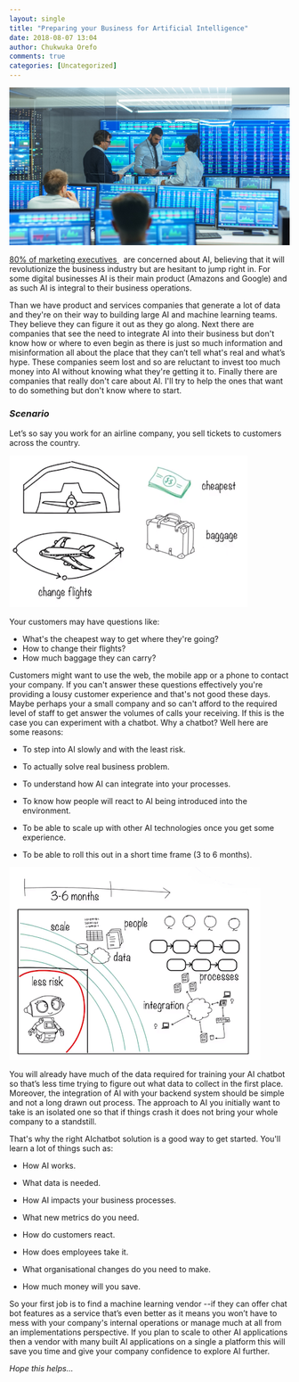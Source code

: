 ```yaml
---
layout: single
title: "Preparing your Business for Artificial Intelligence"
date: 2018-08-07 13:04
author: Chukwuka Orefo
comments: true
categories: [Uncategorized]
---
```

![business-prepare](/images/how-should-your-business-prepare-for-the-ai.png)

[80% of marketing executives ](https://www.demandbase.com/press-release/marketing-executives-predict-artificial-intelligence-will-revolutionize-marketing-2020/?utm_campaign=airesearch&utm_medium=social&utm_source=twitter)  are concerned about AI, believing that it will revolutionize the business industry but are hesitant to jump right in. For some digital businesses AI is their main product (Amazons and Google) and as such AI is integral to their business operations.

Than we have product and services companies that generate a lot of data and they're on their way to building large AI and machine learning teams. They believe they can figure it out as they go along. Next there are companies that see the need to integrate AI into their business but don't know how or where to even begin as there is just so much information and misinformation all about the place that they can’t tell what's real and what’s hype. These companies seem lost and so are reluctant to invest too much money into AI without knowing what they're getting it to. Finally there are companies that really don't care about AI.
I'll try to help the ones that want to do something but don't know where to start.

### _Scenario_

Let’s so say you work for an airline company, you sell tickets to customers across the country.

![business_AI2](/images/HowAI2.png)

Your customers may have questions like:
<ul>
	<li>What's the cheapest way to get where they're going?</li>
	<li>How to change their flights?</li>
	<li>How much baggage they can carry?</li>
</ul>
Customers might want to use the web, the mobile app or a phone to contact your company. If you can't answer these questions effectively you're providing a lousy customer experience and that's not good these days. Maybe perhaps your a small company and so can't afford to  the required level of staff to get answer the volumes of calls your receiving. If this is the case you can experiment with a chatbot. Why a chatbot? Well here are some reasons:
<ul>
	<li>To step into AI slowly and with the least risk.</li>
</ul>
<ul>
	<li>To actually solve real business problem.</li>
</ul>
<ul>
	<li>To understand how AI can integrate into your processes.</li>
</ul>
<ul>
	<li>To know how people will react to AI being introduced into the environment.</li>
</ul>
<ul>
	<li>To be able to scale up with other AI technologies once you get some experience.</li>
</ul>
<ul>
	<li>To be able to roll this out in a short time frame (3 to 6 months).</li>
</ul>

![business_AI3](/images/HowAI3.png)

You will already have much of the data required for training your AI chatbot so that’s less time trying to figure out what data to collect in the first place. Moreover, the integration of AI with your backend system should be simple and not a long drawn out process. The approach to AI you initially want to take is an isolated one so that if things crash it does not bring your whole company to a standstill.

That's why the right AIchatbot solution is a good way to get started. You'll learn a lot of things such as:
<ul>
	<li>How AI works.</li>
</ul>
<ul>
	<li>What data is needed.</li>
</ul>
<ul>
	<li>How AI impacts your business processes.</li>
</ul>
<ul>
	<li>What new metrics do you need.</li>
</ul>
<ul>
	<li>How do customers react.</li>
</ul>
<ul>
	<li>How does employees take it.</li>
</ul>
<ul>
	<li>What organisational changes do you need to make.</li>
</ul>
<ul>
	<li>How much money will you save.</li>
</ul>
So your first job is to find a machine learning vendor --if they can offer chat bot features as a service that’s even better as it means you won’t have to mess with your company's internal operations or manage much at all from an implementations perspective. If you plan to scale to other AI applications then  a vendor with many built AI applications on a single a platform this will save you time and give your company confidence to explore AI further.

_Hope this helps..._
